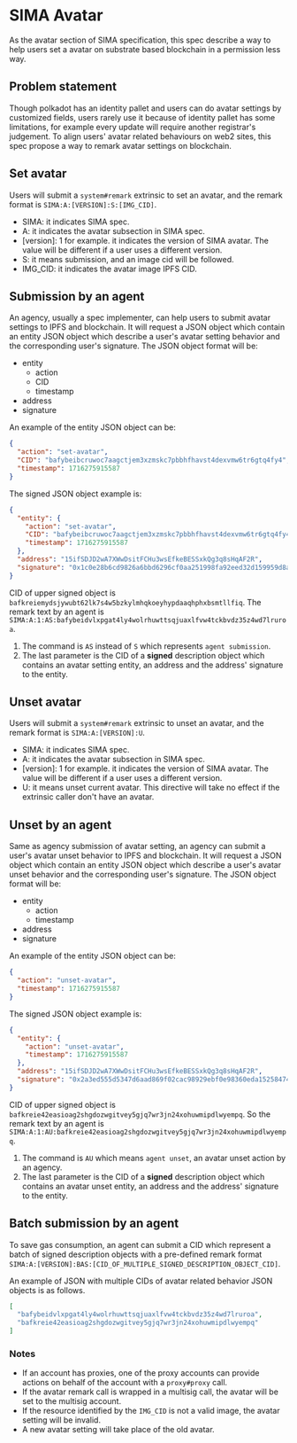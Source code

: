 # SIMA Avatar

As the avatar section of SIMA specification, this spec describe a way to help users set a avatar on substrate based
blockchain in a permission less way.

## Problem statement

Though polkadot has an identity pallet and users can do avatar settings by customized fields, users rarely use it
because of identity pallet has some limitations, for example every update will require another registrar's judgement. To
align users' avatar related behaviours on web2 sites, this spec propose a way to remark avatar settings on blockchain.

## Set avatar

Users will submit a `system#remark` extrinsic to set an avatar, and the remark format is `SIMA:A:[VERSION]:S:[IMG_CID]`.

- SIMA: it indicates SIMA spec.
- A: it indicates the avatar subsection in SIMA spec.
- [version]: 1 for example. it indicates the version of SIMA avatar. The value will be different if a user uses a
  different version.
- S: it means submission, and an image cid will be followed.
- IMG_CID: it indicates the avatar image IPFS CID.

## Submission by an agent

An agency, usually a spec implementer, can help users to submit avatar settings to IPFS and blockchain. It will request
a JSON object which contain an entity JSON object which describe a user's avatar setting behavior and the corresponding
user's signature. The JSON object format will be:

- entity
    - action
    - CID
    - timestamp
- address
- signature

An example of the entity JSON object can be:

```json
{
  "action": "set-avatar",
  "CID": "bafybeibcruwoc7aagctjem3xzmskc7pbbhfhavst4dexvmw6tr6gtq4fy4",
  "timestamp": 1716275915587
}
```

The signed JSON object example is:

```json
{
  "entity": {
    "action": "set-avatar",
    "CID": "bafybeibcruwoc7aagctjem3xzmskc7pbbhfhavst4dexvmw6tr6gtq4fy4",
    "timestamp": 1716275915587
  },
  "address": "15ifSDJD2wA7XWwDsitFCHu3wsEfkeBESSxkQg3q8sHqAF2R",
  "signature": "0x1c0e28b6cd9826a6bbd6296cf0aa251998fa92eed32d159959d8acbe4bc48c126191e4a64a3a848422a2894fc1f6855a695e84065c1e4bc95debd5193f61b685"
}
```

CID of upper signed object is `bafkreiemydsjywubt62lk7s4w5bzkylmhqkoeyhypdaaqhphxbsmtllfiq`. The remark text by an agent
is `SIMA:A:1:AS:bafybeidvlxpgat4ly4wolrhuwttsqjuaxlfvw4tckbvdz35z4wd7lruroa`.

1. The command is `AS` instead of `S` which represents `agent submission`.
2. The last parameter is the CID of a **signed** description object which contains an avatar setting entity, an address
   and the address' signature to the entity.

## Unset avatar

Users will submit a `system#remark` extrinsic to unset an avatar, and the remark format is `SIMA:A:[VERSION]:U`.

- SIMA: it indicates SIMA spec.
- A: it indicates the avatar subsection in SIMA spec.
- [version]: 1 for example. it indicates the version of SIMA avatar. The value will be different if a user uses a
  different version.
- U: it means unset current avatar. This directive will take no effect if the extrinsic caller don't have an avatar.

## Unset by an agent

Same as agency submission of avatar setting, an agency can submit a user's avatar unset behavior to IPFS and blockchain.
It will request a JSON object which contain an entity JSON object which describe a user's avatar unset behavior and the
corresponding user's signature. The JSON object format will be:

- entity
    - action
    - timestamp
- address
- signature

An example of the entity JSON object can be:

```json
{
  "action": "unset-avatar",
  "timestamp": 1716275915587
}
```

The signed JSON object example is:

```json
{
  "entity": {
    "action": "unset-avatar",
    "timestamp": 1716275915587
  },
  "address": "15ifSDJD2wA7XWwDsitFCHu3wsEfkeBESSxkQg3q8sHqAF2R",
  "signature": "0x2a3ed555d5347d6aad869f02cac98929ebf0e98360eda1525847448d5efb731981de9d5dd6ef465c90cf3402d31f445f1dba8b69284bba60011f23c1363a9e86"
}
```

CID of upper signed object is `bafkreie42easioag2shgdozwgitvey5gjq7wr3jn24xohuwmipdlwyempq`. So the remark text by an
agent is `SIMA:A:1:AU:bafkreie42easioag2shgdozwgitvey5gjq7wr3jn24xohuwmipdlwyempq`.

1. The command is `AU` which means `agent unset`, an avatar unset action by an agency.
2. The last parameter is the CID of a **signed** description object which contains an avatar unset entity, an address
   and the address' signature to the entity.

## Batch submission by an agent

To save gas consumption, an agent can submit a CID which represent a batch of signed description objects with a
pre-defined remark format `SIMA:A:[VERSION]:BAS:[CID_OF_MULTIPLE_SIGNED_DESCRIPTION_OBJECT_CID]`.

An example of JSON with multiple CIDs of avatar related behavior JSON objects is as follows. 

```json
[
  "bafybeidvlxpgat4ly4wolrhuwttsqjuaxlfvw4tckbvdz35z4wd7lruroa",
  "bafkreie42easioag2shgdozwgitvey5gjq7wr3jn24xohuwmipdlwyempq"
]
```

### Notes

- If an account has proxies, one of the proxy accounts can provide actions on behalf of the account with a `proxy#proxy`
  call.
- If the avatar remark call is wrapped in a multisig call, the avatar will be set to the multisig account.
- If the resource identified by the `IMG_CID` is not a valid image, the avatar setting will be invalid.
- A new avatar setting will take place of the old avatar.
